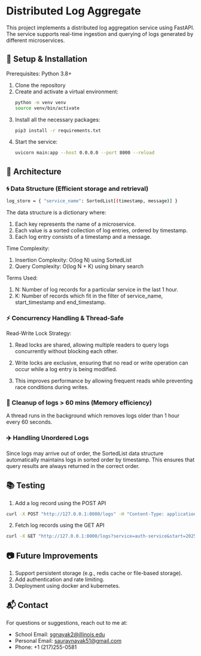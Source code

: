 # Distributed Log Aggregate

This project implements a distributed log aggregation service using FastAPI. The service supports real-time ingestion and querying of logs generated by different microservices.

## 🚀 Setup & Installation
Prerequisites: Python 3.8+

1. Clone the repository
2. Create and activate a virtual environment:
   ```bash
   python -m venv venv
   source venv/bin/activate  
3. Install all the necessary packages: 
   ````bash
   pip3 install -r requirements.txt    
4. Start the service: 
    ````bash
    uvicorn main:app --host 0.0.0.0 --port 8000 --reload

## 🎯 Architecture

### 🌀 Data Structure (Efficient storage and retrieval)
```bash
log_store = { "service_name": SortedList[(timestamp, message)] }
``` 
The data structure is a dictionary where:
1. Each key represents the name of a microservice.
2. Each value is a sorted collection of log entries, ordered by timestamp.
3. Each log entry consists of a timestamp and a message.

Time Complexity: 
1. Insertion Complexity: O(log N) using SortedList 
2. Query Complexity: O(log N + K) using binary search

Terms Used: 
1. N: Number of log records for a particular service in the last 1 hour. 
2. K: Number of records which fit in the filter of service_name, start_timestamp and end_timestamp.

### ⚡ Concurrency Handling & Thread-Safe 
Read-Write Lock Strategy: 
1. Read locks are shared, allowing multiple readers to query logs concurrently without blocking each other.

2. Write locks are exclusive, ensuring that no read or write operation can occur while a log entry is being modified.

3. This improves performance by allowing frequent reads while preventing race conditions during writes. 


### 🌿 Cleanup of logs > 60 mins (Memory efficiency)
A thread runs in the background which removes logs older than 1 hour every 60 seconds.

### ✈️ Handling Unordered Logs
Since logs may arrive out of order, the SortedList data structure automatically maintains logs in sorted order by timestamp. This ensures that query results are always returned in the correct order.


## 📚 Testing 

1. Add a log record using the POST API  
```bash
curl -X POST "http://127.0.0.1:8000/logs" -H "Content-Type: application/json" -d '{"service_name":"auth-service","timestamp":"2025-03-17T10:15:00Z","message":"User login successful"}'
```

2. Fetch log records using the GET API 
```bash 
curl -X GET "http://127.0.0.1:8000/logs?service=auth-service&start=2025-03-17T10:00:00Z&end=2025-03-17T10:30:00Z"

```


## 📷 Future Improvements

1. Support persistent storage (e.g., redis cache or file-based storage).
2. Add authentication and rate limiting.
3. Deployment using docker and kubernetes. 

## 📬 Contact 
For questions or suggestions, reach out to me at:
- School Email: sgnayak2@illinois.edu
- Personal Email: sauravnayak51@gmail.com 
- Phone: +1 (217)255-0581

